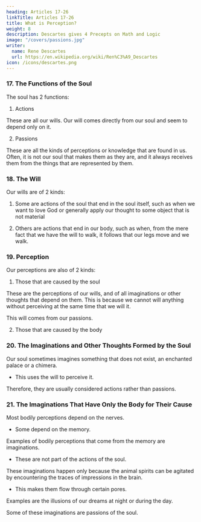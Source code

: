 ```yaml
---
heading: Articles 17-26
linkTitle: Articles 17-26
title: What is Perception?
weight: 8
description: Descartes gives 4 Precepts on Math and Logic
image: "/covers/passions.jpg"
writer:
  name: Rene Descartes
  url: https://en.wikipedia.org/wiki/Ren%C3%A9_Descartes
icon: /icons/descartes.png
---
```



### 17. The Functions of the Soul

The soul has 2 functions:

1. Actions

These are all our wills. Our will comes directly from our soul and seem to depend only on it.

2. Passions

<!-- After considering all the functions that belong only to the body, it is easy to understand that nothing remains in us that we should attribute to our soul, except our thoughts, which are mainly of two kinds: namely, some are actions of the soul, others are its passions.  -->

These are all the kinds of perceptions or knowledge that are found in us. Often, it is not our soul that makes them as they are, and it always receives them from the things that are represented by them.


### 18. The Will

Our wills are of 2 kinds:

1. Some are actions of the soul that end in the soul itself, such as when we want to love God or generally apply our thought to some object that is not material

2. Others are actions that end in our body, such as when, from the mere fact that we have the will to walk, it follows that our legs move and we walk.



### 19. Perception

Our perceptions are also of 2 kinds:

1. Those that are caused by the soul

These are the perceptions of our wills, and of all imaginations or other thoughts that depend on them. This is because we cannot will anything without perceiving at the same time that we will it.

This will comes from our passions. 

2. Those that are caused by the body


<!-- Although with regard to our soul, it is an action to will something, we can say that it is also in it a passion to perceive that it wills. 

However, this perception and this will are the same thing. 

, the denomination is always made by what is the most noble; and thus it is not customary to call it a passion, but only an action.

And although in respect of our soul it is an Action to will something, it can also be said in it to be a Passion to perceive that it wills. 

However, because this perception and this volition are really the same thing, the name is always taken from the more noble one; and so it is not usually called a Passion, but only an Action. -->


### 20. The Imaginations and Other Thoughts Formed by the Soul


Our soul sometimes imagines something that does not exist, an enchanted palace or a chimera.
- This uses the will to perceive it. 

<!-- is not, such as to represent ; and also when it applies itself to consider something that is only intelligible and not imaginable, for example, to consider its own nature, the perceptions it has of these things depend mainly on the will that makes it perceive them.  -->

Therefore, they are usually considered actions rather than passions.


### 21. The Imaginations That Have Only the Body for Their Cause

Most bodily perceptions depend on the nerves.
- Some depend on the memory. 

<!-- Among the  caused by the body, most   -->

Examples of bodily perceptions that come from the memory are imaginations.
- These are not part of the actions of the soul.

<!-- But there are also some that do not depend on them. These are called imaginations, like those I have just spoken of, which nevertheless differ in that our will does not apply itself to form them; which means that they cannot be counted among the actions of the soul.  -->

These imaginations happen only because the animal spirits can be agitated by encountering the traces of impressions in the brain.
- This makes them flow through certain pores. 

Examples are the illusions of our dreams at night or during the day. 

 <!-- and also the daydreams we often have when awake, when our thought wanders listlessly, without applying itself to anything in particular. -->

Some of these imaginations are passions of the soul.

<!-- taking this word in its most proper and particular meaning; and although they can all be thus named if we take it in a more general meaning: 

nevertheless, because they do not have such a notable and determined cause as the perceptions the soul receives through the nerves, and because they seem to be only the shadow and painting of them, before we can distinguish them well, we must consider the difference that exists between these others. -->
